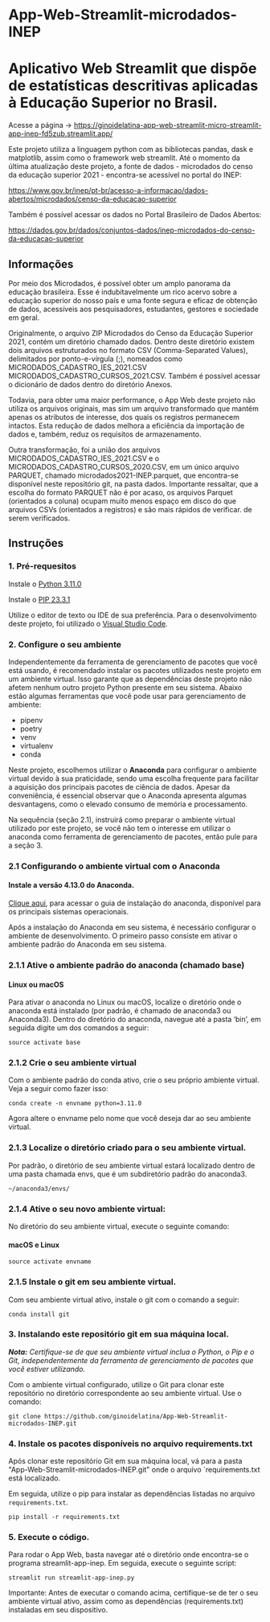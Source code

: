 # App-Web-Streamlit-microdados-INEP
# Aplicativo Web Streamlit que dispõe de estatísticas descritivas aplicadas à Educação Superior no Brasil.
Acesse a página -> <https://ginoidelatina-app-web-streamlit-micro-streamlit-app-inep-fd5zub.streamlit.app/>

Este projeto utiliza a linguagem python com as bibliotecas pandas, dask e matplotlib, assim como o framework web streamlit. 
Até o momento da última atualização deste projeto, a fonte de dados  - microdados do censo da educação superior 2021 - encontra-se acessível no 
portal do INEP: 

<https://www.gov.br/inep/pt-br/acesso-a-informacao/dados-abertos/microdados/censo-da-educacao-superior>

Também é possível acessar os dados no Portal Brasileiro de Dados Abertos:

<https://dados.gov.br/dados/conjuntos-dados/inep-microdados-do-censo-da-educacao-superior>

## Informações

Por meio dos Microdados, é possível obter um amplo panorama da educação brasileira. Esse é indubitavelmente um rico acervo sobre a educação superior 
do nosso país e uma fonte segura e eficaz de obtenção de dados, acessíveis aos pesquisadores, estudantes, gestores e sociedade em geral.

Originalmente, o arquivo ZIP Microdados do Censo da Educação Superior 2021, contém um diretório chamado dados. Dentro deste diretório existem dois
arquivos estruturados no formato CSV (Comma-Separated Values), delimitados por ponto-e-vírgula (;), nomeados como MICRODADOS_CADASTRO_IES_2021.CSV
MICRODADOS_CADASTRO_CURSOS_2021.CSV. Também é possível acessar o dicionário de dados dentro do diretório Anexos.

Todavia, para obter uma maior performance, o App Web deste projeto não utiliza os arquivos originais, mas sim um arquivo transformado que mantém apenas
os atributos de interesse, dos quais os registros permanecem intactos. Esta redução de dados melhora a eficiência da importação de dados e, também, reduz
os requisitos de armazenamento.

Outra transformação, foi a união dos arquivos MICRODADOS_CADASTRO_IES_2021.CSV e o MICRODADOS_CADASTRO_CURSOS_2020.CSV, em um único arquivo PARQUET,
chamado microdados2021-INEP.parquet, que encontra-se disponível neste repositório git, na pasta dados. Importante ressaltar, que a escolha do formato
PARQUET não é por acaso, os arquivos Parquet (orientados a coluna) ocupam muito menos espaço em disco do que arquivos CSVs (orientados a registros) 
e são mais rápidos de verificar. de serem verificados.


## Instruções

### 1. Pré-requesitos
  Instale o [Python 3.11.0](https://www.python.org/downloads)
  
  Instale o [PIP 23.3.1](https://pip.pypa.io/en/stable/installation)
  
  Utilize o editor de texto ou IDE de sua preferência. Para o desenvolvimento deste projeto, foi utilizado o [Visual Studio Code](https://code.visualstudio.com/download).



### 2. Configure o seu ambiente
  Independentemente da ferramenta de gerenciamento de pacotes que você está usando, é recomendado instalar os pacotes utilizados neste projeto em um ambiente virtual. Isso garante que as dependências deste projeto não afetem nenhum outro projeto Python presente em seu sistema.
  Abaixo estão algumas ferramentas que você pode usar para gerenciamento de ambiente:
  - pipenv
  - poetry
  - venv
  - virtualenv
  - conda

Neste projeto, escolhemos utilizar o **Anaconda** para configurar o ambiente virtual devido à sua praticidade, sendo uma escolha frequente para facilitar a aquisição dos principais pacotes de ciência de dados. Apesar da conveniência, é essencial observar que o Anaconda apresenta algumas desvantagens, como o elevado consumo de memória e processamento.

  Na sequência (seção 2.1), instruirá como preparar o ambiente virtual utilizado por este projeto, se você não tem o interesse em utilizar o anaconda como ferramenta de gerenciamento de pacotes, então pule para a seção 3.


### 2.1 Configurando o ambiente virtual com o Anaconda
#### Instale a versão 4.13.0 do Anaconda.
[Clique aqui](https://docs.anaconda.com/anaconda/instal), para acessar o guia de instalação do anaconda, disponível para os principais sistemas operacionais.

Após a instalação do Anaconda em seu sistema, é necessário configurar o ambiente de desenvolvimento. O primeiro passo consiste em ativar o ambiente padrão do Anaconda em seu sistema.


### 2.1.1 Ative o ambiente padrão do anaconda (chamado base)
  
#### Linux ou macOS
Para ativar o anaconda no Linux ou macOS, localize o diretório onde o anaconda está instalado (por padrão, é chamado de anaconda3 ou
Anaconda3). Dentro do diretório do anaconda, navegue até a pasta ‘bin’, em seguida digite um dos comandos a seguir:

	source activate base


### 2.1.2 Crie o seu ambiente virtual
Com o ambiente padrão do conda ativo, crie o seu próprio ambiente virtual. Veja a seguir como fazer isso:

	conda create -n envname python=3.11.0

Agora altere o envname pelo nome que você deseja dar ao seu ambiente virtual. 


### 2.1.3 Localize o diretório criado para o seu ambiente virtual.
Por padrão, o diretório de seu ambiente virtual estará localizado dentro de uma pasta chamada envs, que é um subdiretório padrão do anaconda3.
	
 	~/anaconda3/envs/


### 2.1.4 Ative o seu novo ambiente virtual:
No diretório do seu ambiente virtual, execute o seguinte comando:

#### macOS e Linux
        
	source activate envname  


### 2.1.5 Instale o git em seu ambiente virtual.
Com seu ambiente virtual ativo, instale o git com o comando a seguir: 
      	
	conda install git



### 3. Instalando este repositório git em sua máquina local.
  
***Nota:** Certifique-se de que seu ambiente virtual inclua o Python, o Pip e o Git, independentemente da ferramenta de gerenciamento de pacotes que você estiver utilizando.*
  
Com o ambiente virtual configurado, utilize o Git para clonar este repositório no diretório correspondente ao seu ambiente virtual. Use o comando:
      	
	git clone https://github.com/ginoidelatina/App-Web-Streamlit-microdados-INEP.git



### 4. Instale os pacotes disponíveis no arquivo requirements.txt
Após clonar este repositório Git em sua máquina local, vá para a pasta "App-Web-Streamlit-microdados-INEP.git" onde o arquivo `requirements.txt está localizado.

Em seguida, utilize o pip para instalar as dependências listadas no arquivo `requirements.txt`.

	pip install -r requirements.txt



### 5. Execute o código.
Para rodar o App Web, basta navegar até o diretório onde encontra-se o programa streamlit-app-inep. Em seguida, execute o seguinte script:

	streamlit run streamlit-app-inep.py 
	
Importante: Antes de executar o comando acima, certifique-se de ter o seu ambiente virtual ativo, assim como as dependências (requirements.txt)
instaladas em seu dispositivo.


